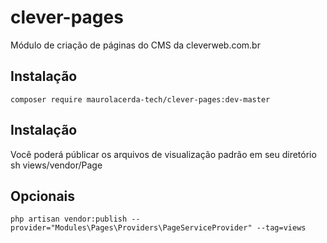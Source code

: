 # clever-pages
Módulo de criação de páginas do CMS da cleverweb.com.br

## Instalação
```
composer require maurolacerda-tech/clever-pages:dev-master
```
## Instalação
Você poderá públicar os arquivos de visualização padrão em seu diretório sh views/vendor/Page

## Opcionais
```
php artisan vendor:publish --provider="Modules\Pages\Providers\PageServiceProvider" --tag=views
```

